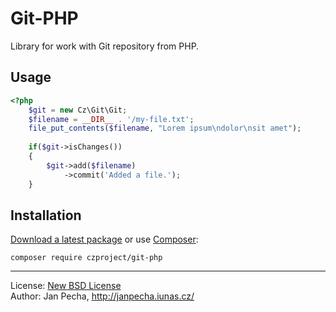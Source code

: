 Git-PHP
============

Library for work with Git repository from PHP.

Usage
-----

``` php
<?php
	$git = new Cz\Git\Git;
	$filename = __DIR__ . '/my-file.txt';
	file_put_contents($filename, "Lorem ipsum\ndolor\nsit amet");
	
	if($git->isChanges())
	{
		$git->add($filename)
			->commit('Added a file.');
	}
```


Installation
------------

[Download a latest package](https://github.com/czproject/git-php/releases) or use [Composer](http://getcomposer.org/):

```
composer require czproject/git-php
```

------------------------------

License: [New BSD License](license.md)
<br>Author: Jan Pecha, http://janpecha.iunas.cz/
